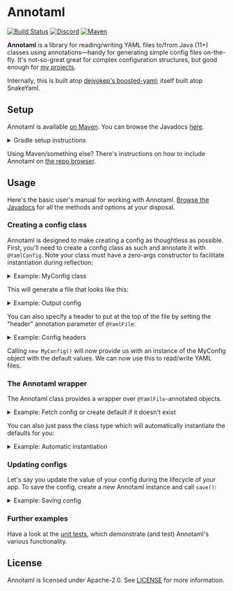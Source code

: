 # Annotaml
[![Build Status](https://github.com/WiIIiam278/Annotaml/actions/workflows/ci.yml/badge.svg)](https://github.com/WiIIiam278/Annotaml/actions/workflows/ci.yml)
[![Discord](https://img.shields.io/discord/818135932103557162?color=7289da&logo=discord)](https://discord.gg/tVYhJfyDWG)
[![Maven](https://repo.william278.net/api/badge/latest/releases/net/william278/annotaml?color=00fb9a&name=Maven&prefix=v)](https://repo.william278.net/#/releases/net/william278/annotaml/)

**Annotaml** is a library for reading/writing YAML files to/from Java (11+) classes using annotations&mdash;handy for generating simple config files on-the-fly. It's not-so-great great for complex configuration structures, but good enough for [my projects](https://william278.net/).

Internally, this is built atop [dejvokep's boosted-yaml](https://github.com/dejvokep/boosted-yaml); itself built atop SnakeYaml.

## Setup
Annotaml is available [on Maven](https://repo.william278.net/#/releases/net/william278/annotaml/). You can browse the Javadocs [here](https://repo.william278.net/javadoc/releases/net/william278/annotaml/latest).

<details>
<summary>Gradle setup instructions</summary> 

First, add the Maven repository to your `build.gradle` file:
```groovy
repositories {
    maven { url "https://repo.william278.net/releases" }
}
```

Then, add the dependency itself. Replace `VERSION` with the latest release version. (e.g. `2.0.6`). If you want to target pre-release "snapshot" versions (not recommended), you should use the `/snapshots` repository instead.

```groovy
dependencies {
    implementation "net.william278:annotaml:VERSION"
}
```
</details>

Using Maven/something else? There's instructions on how to include Annotaml on [the repo browser](https://repo.william278.net/#/releases/net/william278/annotaml).

## Usage

Here's the basic user's manual for working with Annotaml. [Browse the Javadocs](https://repo.william278.net/javadoc/releases/net/william278/annotaml/latest) for all the methods and options at your disposal.

### Creating a config class

Annotaml is designed to make creating a config as thoughtless as possible. First, you'll need to create a config class as such and annotate it with `@YamlConfig`. Note your class must have a zero-args constructor to facilitate instantiation during reflection:

<details>
<summary>Example: MyConfig class</summary>

```java
import net.william278.annotaml.annotations.*;

@YamlConfig
public class MyConfig {

    // Annotaml supports most basic data structures, but *does not support custom classes for the sake of simplicity*.
    public String myString = "Hello, world!";
    public int myInt = 123;

    // You can also use arrays, lists, & maps.
    public ArrayList<String> myList = List.of("Hello", "world!");

    // Members don't have to be public.
    private String privateString = "Private members are supported too!";

    // Annotate with @YamlIgnore to prevent a member from being read/written to the YAML file.
    @YamlIgnore
    public String ignoredString = "This string will not be read/written to the YAML file.";

    // Annotate with @YamlKey to change the key used for a member in the YAML file. Use periods (.) to nest keys.
    @YamlKey("custom_key_name")
    public String customKeyName = "This string will be read/written to the YAML file with the key custom_key_name.";

    // You can add comments to the YAML file to help document it a bit better. They'll be put above the member.
    @YamlComment("This is a comment above the member.")
    public String commentExample = "This string will be read/written to the YAML file with a comment above it.";

    // You *must* include a zero-args constructor.
    private MyConfig() {
    }
}
```

</details>

This will generate a file that looks like this:

<details>
<summary>Example: Output config</summary>

```yaml
myString: Hello, world!
myInt: 123
myList:
  - Hello
  - world!
privateString: Private members are supported too!
custom_key_name: This string will be read/written to the YAML file with the key custom_key_name.
# This is a comment above the member.
commentExample: This string will be read/written to the YAML file with a comment above it.
```
</details>

You can also specify a header to put at the top of the file by setting the "header" annotation parameter of `@YamlFile`:

<details>
<summary>Example: Config headers</summary>

```java
@YamlFile(header = "This is a header!")
public class MyConfig {
    // ...
}
```

Which will add the following to the top of the file:

```yaml
# This is a header!
```
</details>

Calling `new MyConfig()` will now provide us with an instance of the MyConfig object with the default values. We can now use this to read/write YAML files.

### The Annotaml wrapper
The Annotaml class provides a wrapper over `@YamlFile`-annotated objects.

<details>
<summary>Example: Fetch config or create default if it doesn't exist</summary>

```java
public class AppClass {
    
    private MyConfig config;

    /**
     * Load the config file, or create a default config file using the defaults if one is not already present on disk.
     * @throws IllegalStateException if the config fails to load
     */
    public void createConfig() throws IllegalStateException {
        try {
            // Create an annotaml instance. This will read the config file from disk, or create a new one if it doesn't exist.
            final Annotaml<MyConfig> annotaml = Annotaml.create(new File("./config.yml"), new MyConfig());
            
            // Then, get the config object being wrapped by Annotaml.
            this.config = annotaml.get();
        } catch (IOException | InvocationTargetException | InstantiationException | IllegalAccessException e) {
            throw new IllegalStateException("Failed to create config", e);
        }
    }

}
```
</details>

You can also just pass the class type which will automatically instantiate the defaults for you:

<details>
<summary>Example: Automatic instantiation</summary>

```java
public class AppClass {

    private MyConfig config;

    public void createConfig() throws IllegalStateException {
        try {
            final Annotaml<MyConfig> annotaml = Annotaml.create(new File("./config.yml"), MyConfig.class).get();
        } catch (IOException | InvocationTargetException | InstantiationException | IllegalAccessException e) {
            throw new IllegalStateException("Failed to create config", e);
        }
    }

}
```
</details>

### Updating configs
Let's say you update the value of your config during the lifecycle of your app. To save the config, create a new Annotaml instance and call `save()`:

<details>
<summary>Example: Saving config</summary>

```java
public class AppClass {

    private MyConfig config;

    public void saveConfig() throws IllegalStateException {
        this.config.myString = "Save me!";
        
        try {
            // Create a *new* Annotaml wrapper over the newly modified object...
            final Annotaml<MyConfig> annotaml = Annotaml.create(config);
            
            // Call #save() on it to write the config to disk!
            annotaml.save(new File("./saved_config.yml")); // This will overwrite the file if it already exists.
        } catch (Throwable e) {
            throw new IllegalStateException("Failed to save config", e);
        }
    }

}
```
</details>

### Further examples
Have a look at the [unit tests](https://github.com/WiIIiam278/Annotaml/tree/master/src/test), which demonstrate (and test) Annotaml's various functionality.

## License
Annotaml is licensed under Apache-2.0. See [LICENSE](https://github.com/WiIIiam278/Annotaml/raw/master/LICENSE) for more information.